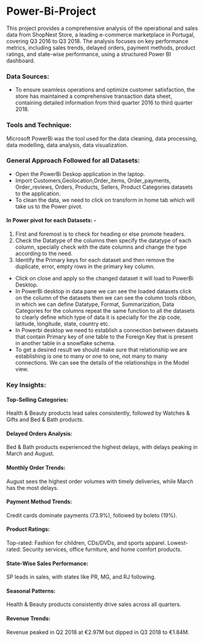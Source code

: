 # Power-Bi-Project
   This project provides a comprehensive analysis of the operational and sales data from ShopNest Store, a leading e-commerce marketplace in Portugal, covering Q3 2016 to Q3 2018. The analysis focuses on key performance metrics, including sales trends, delayed orders, payment methods, product ratings, and state-wise performance, using a structured Power BI dashboard.

### Data Sources:
- To ensure seamless operations and optimize customer satisfaction, the store has maintained a comprehensive transaction data sheet, containing detailed information from third quarter 2016 to third quarter 2018.

### Tools and Technique:
Microsoft PowerBi was the tool used for the data cleaning, data processing, data modelling, data analysis, data visualization.

### General Approach Followed for all Datasets:
- Open the PowerBi Deskop application in the laptop.
- Import Customers,Geolocation,Order_items, Order_payments, Order_reviews, Orders, Products, Sellers, Product Categories datasets to the application.
- To clean the data, we need to click on transform in home tab which will take us to the Power pivot.
####	In Power pivot for each Datasets: -
1.	First and foremost is to check for heading or else promote headers.
2.	Check the Datatype of the columns then specify the datatype of each column, specially check with the date columns and change the type according to the need.
3.	Identify the Primary keys for each dataset and then remove the duplicate, error, empty rows in the primary key column.
- Click on close and apply so the changed dataset it will load to PowerBi Desktop.
- In PowerBi desktop in data pane we can see the loaded datasets click on the column of the datasets then we can see the column tools ribbon, in which we can define Datatype, Format, Summarization, Data Categories for the columns repeat the same function to all the datasets to clearly define which type of data it is specially for the zip code, latitude, longitude, state, country etc.
- In Powerbi desktop we need to establish a connection between datasets that contain Primary key of one table to the Foreign Key that is present in another table in a snowflake schema.
- To get a desired result we should make sure that relationship we are establishing is one to many or one to one, not many to many connections. We can see the details of the relationships in the Model view.

### Key Insights:
#### Top-Selling Categories:
Health & Beauty products lead sales consistently, followed by Watches & Gifts and Bed & Bath products.
#### Delayed Orders Analysis:
Bed & Bath products experienced the highest delays, with delays peaking in March and August.
#### Monthly Order Trends:
August sees the highest order volumes with timely deliveries, while March has the most delays.
#### Payment Method Trends:
Credit cards dominate payments (73.9%), followed by boleto (19%).
#### Product Ratings:
Top-rated: Fashion for children, CDs/DVDs, and sports apparel.
Lowest-rated: Security services, office furniture, and home comfort products.
#### State-Wise Sales Performance:
SP leads in sales, with states like PR, MG, and RJ following.
#### Seasonal Patterns:
Health & Beauty products consistently drive sales across all quarters.
#### Revenue Trends:
Revenue peaked in Q2 2018 at €2.97M but dipped in Q3 2018 to €1.84M.


